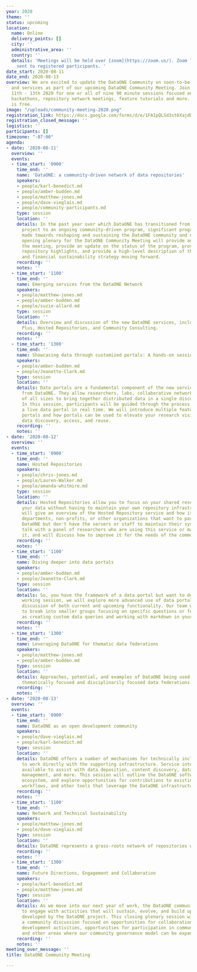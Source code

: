 ```yaml
---
year: 2020
theme: ''
status: upcoming
location:
  name: Online
  delivery_points: []
  city: ''
  administrative_area: ''
  country: ''
  details: 'Meetings will be held over [zoom](https://zoom.us/). Zoom links will be
    sent to registered participants. '
date_start: 2020-08-11
date_end: 2020-08-13
overview: We are excited to update the DataONE Community on soon-to-be-released products
  and services as part of our upcoming DataONE Community Meeting. Join us online August
  11th - 13th 2020 for one or all of nine 90 minute sessions focused on program updates,
  hackathons, repository network meetings, feature tutorials and more. Registration
  is free.
image: "/uploads/community-meeting-2020.png"
registration_link: https://docs.google.com/forms/d/e/1FAIpQLSd3st6XajdDODtp4jGwxGvwaiEnE_6C8qvJx-gqkHAmPAiQTw/viewform?usp=sf_link
registration_closed_message: ''
logistics: ''
participants: []
timezone: "-07:00"
agenda:
- date: '2020-08-11'
  overview: ''
  events:
  - time_start: '0900'
    time_end: ''
    name: 'DataONE: a community-driven network of data repositories'
    speakers:
    - people/karl-benedict.md
    - people/amber-budden.md
    - people/matthew-jones.md
    - people/dave-vieglais.md
    - people/community-participants.md
    type: session
    location: ''
    details: In the past year over which DataONE has transitioned from a largely NSF-funded
      project to an ongoing community-driven program, significant progress has been
      made towards reshaping and sustaining the DataONE community and network. This
      opening plenary for the DataONE Community Meeting will provide an overview of
      the meeting, provide an update on the status of the program, provide some network
      repository highlights, and provide a high-level description of the program's network
      and financial sustainability strategy moving forward.
    recording: ''
    notes: ''
  - time_start: '1100'
    time_end: ''
    name: Emerging services from the DataONE Network
    speakers:
    - people/matthew-jones.md
    - people/amber-budden.md
    - people/suzie-allard.md
    type: session
    location: ''
    details: Overview and discussion of the new DataONE services, including DataONE
      Plus, Hosted Repositories, and Community Consulting.
    recording: ''
    notes: ''
  - time_start: '1300'
    time_end: ''
    name: Showcasing data through customized portals: A hands-on session
    speakers:
    - people/amber-budden.md
    - people/Jeanette-Clark.md
    type: session
    location: ''
    details: Data portals are a fundamental component of the new service offerings
      from DataONE. They allow researchers, labs, collaborative networks, and organizations
      of all sizes to bring together distributed data in a single discovery location.
      In this session, participants will be guided through the process of creating
      a live data portal in real time. We will introduce multiple features of data
      portals and how portals can be used to elevate your research visibility increasing
      data discovery, access, and reuse.
    recording: ''
    notes: ''
- date: '2020-08-12'
  overview: ''
  events:
  - time_start: '0900'
    time_end: ''
    name: Hosted Repositories
    speakers:
    - people/chris-jones.md
    - people/Lauren-Walker.md
    - people/amanda-whitmire.md
    type: session
    location: ''
    details: Hosted Repositories allow you to focus on your shared research and manage
      your data without having to maintain your own repository infrastructure. We
      will give an overview of the Hosted Repository service and how it can help labs,
      departments, non-profits, or other organizations that want to participate in
      DataONE but don't have the servers or staff to maintain their systems. We'll
      talk with a panel of researchers who are using this service or may benefit from
      it, and will discuss how to improve it for the needs of the community.
    recording: ''
    notes: ''
  - time_start: '1100'
    time_end: ''
    name: Diving deeper into data portals
    speakers:
    - people/amber-budden.md
    - people/Jeanette-Clark.md
    type: session
    location: ''
    details: So, you have the framework of a data portal but want to do more? In this
      working session, we will explore more advanced use of data portals including
      discussion of both current and upcoming functionality. Our team will be available
      to break into smaller groups focusing on specific questions or features such
      as creating custom data queries and working with markdown in your portal.
    recording: ''
    notes: ''
  - time_start: '1300'
    time_end: ''
    name: Leveraging DataONE for thematic data federations
    speakers:
    - people/matthew-jones.md
    - people/amber-budden.md
    type: session
    location: ''
    details: Approaches, potential, and examples of DataONE being used to support
      thematically focused and disciplinarily focused data federations.
    recording: ''
    notes: ''
- date: '2020-08-13'
  overview: ''
  events:
  - time_start: '0900'
    time_end: ''
    name: DataONE as an open development community
    speakers:
    - people/dave-vieglais.md
    - people/karl-benedict.md
    type: session
    location: ''
    details: DataONE offers a number of mechanisms for technically inclined users
      to work directly with the supporting infrastructure. Service interfaces are
      available to assist with data deposition, content discovery, data access, access
      management, and more. This session will outline the DataONE software and service
      ecosystem, and explore opportunities for contributions to existing or new widgets,
      workflows, and other tools that leverage the DataONE infrastructure.
    recording: ''
    notes: ''
  - time_start: '1100'
    time_end: ''
    name: Network and Technical Sustainability
    speakers:
    - people/matthew-jones.md
    - people/dave-vieglais.md
    type: session
    location: ''
    details: DataONE represents a grass-roots network of repositories with shared goals of interoperability and data discovery. In this session, we will discuss approaches to growing and sustaining the DataONE network of member repositories, and how new service offerings like DataONE Plus, new technical approaches like schema.org, and promoting shared infrastructure among repositories can facilitate sustainability for repositories and DataONE alike.
    recording: ''
    notes: ''
  - time_start: '1300'
    time_end: ''
    name: Future Directions, Engagement and Collaboration
    speakers:
    - people/karl-benedict.md
    - people/matthew-jones.md
    type: session
    location: ''
    details: As we move into our next year of work, the DataONE community will continue
      to engage with activities that will sustain, evolve, and build upon the capabilities
      developed by the DataONE project. This closing plenary session will feature
      a community discussion focused on opportunities for collaboration, community
      development activities, opportunities for participation in community leadership
      and other areas where our community governance model can be expanded and refined.
    recording: ''
    notes: ''
meeting_over_message: ''
title: DataONE Community Meeting

---
```

